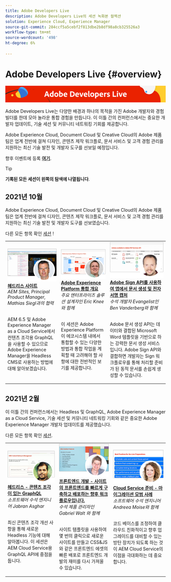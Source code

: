 ```yaml
---
title: Adobe Developers Live
description: Adobe Developers Live의 세션 녹화본 컬렉션
solution: Experience Cloud, Experience Manager
source-git-commit: 284ccf5a5cebf2f813dbe2b8df98a8cb325526a3
workflow-type: tm+mt
source-wordcount: '498'
ht-degree: 6%

---
```


# Adobe Developers Live {#overview}

<img alt="Adobe Developers Live" src="assets/adl.png" />

Adobe Developers Live는 다양한 배경과 하나의 목적을 가진 Adobe 개발자와 경험 빌더를 한데 모아 놀라운 통합 경험을 만듭니다. 이 이틀 간의 컨퍼런스에서는 중요한 개발자 업데이트, 기술 세션 및 커뮤니티 네트워킹 기회를 제공합니다.

Adobe Experience Cloud, Document Cloud 및 Creative Cloud의 Adobe 제품 팀은 업계 전반에 걸쳐 디자인, 콘텐츠 제작 워크플로, 문서 서비스 및 고객 경험 관리를 지원하는 최신 기술 발전 및 개발자 도구를 선보일 예정입니다.

향후 이벤트에 등록 **[여기](https://developerevents.adobe.com/)**.

>[!TIP]
>
>**기록된 모든 세션이 왼쪽의 탐색에 나열됩니다**.

## 2021년 10월

Adobe Experience Cloud, Document Cloud 및 Creative Cloud의 Adobe 제품 팀은 업계 전반에 걸쳐 디자인, 콘텐츠 제작 워크플로, 문서 서비스 및 고객 경험 관리를 지원하는 최신 기술 발전 및 개발자 도구를 선보였습니다.

다른 모든 항목 확인 [세션](2021/october/overview.md) !

<table>
  <tr>
   <td>
      <a href="2021/october/headless.md">
      <img alt="헤드리스 사이트" src="assets/mathias.png"/>
      </a>
      <div>
         <a href="2021/october/headless.md"><strong>헤드리스 사이트</strong></a>         
         <br/><em>AEM Sites, Principal Product Manager, Mathias Siegl과의 협력</em>
      </div>
      <p>
        <br/>
         AEM 6.5 및 Adobe Experience Manager as a Cloud Service에서 컨텐츠 조각용 GraphQL을 사용할 수 있으므로 Adobe Experience Manager을 Headless CMS로 사용하는 방법에 대해 알아보겠습니다.
      </p>
     </td>   
     <td>
      <a href="2021/october/aep-integration.md">
      <img alt="Adobe Experience Platform 통합 개요" src="assets/eric.png"/>
      </a>
      <div>
         <a href="2021/october/aep-integration.md"><strong>Adobe Experience Platform 통합 개요</strong></a>
         <br/><em>주요 엔터프라이즈 솔루션 설계자인 Eric Knee와 함께</em>
      </div>
      <p>
        <br/>
         이 세션은 Adobe Experience Platform이 에코시스템 내에서 통합할 수 있는 다양한 방법과 통합 작업을 계획할 때 고려해야 할 사항에 대한 전반적인 보기를 제공합니다.
      </p>
   </td>
   </td>
     <td>
      <a href="2021/october/pdf-services-api.md">
      <img alt="Adobe Sign API를 사용하여 앱에서 문서 생성 및 전자 서명 캡처" src="assets/ben.png"/>
      </a>
      <div>
         <a href="2021/october/pdf-services-api.md"><strong>Adobe Sign API를 사용하여 앱에서 문서 생성 및 전자 서명 캡처</strong></a>
         <br/><em>수석 개발자 Evangelist인 Ben Vanderberg와 함께</em>
      </div>
      <p>
        <br/>
         Adobe 문서 생성 API는 데이터와 결합된 Microsoft Word 템플릿을 기반으로 하는 강력한 문서 생성 서비스입니다. Adobe Sign API와 결합하면 개발자는 Sign 워크플로우를 통해 처리할 준비가 된 동적 문서를 손쉽게 생성할 수 있습니다.
      </p>
   </td> 
  </tr>
</table>

## 2021년 2월

이 이틀 간의 컨퍼런스에서는 Headless 및 GraphQL, Adobe Experience Manager as a Cloud Service, 기술 세션 및 커뮤니티 네트워킹 기회와 같은 중요한 Adobe Experience Manager 개발자 업데이트를 제공했습니다.

다른 모든 항목 확인 [세션](2021/february/overview.md).

<table>
  <tr>
   <td>
      <a href="2021/february/headless-graphql-content-fragments.md">
      <img alt="헤드리스 - 콘텐츠 조각이 있는 GraphQL" src="assets/jabran.png"/>
      </a>
      <div>
         <a href="2021/february/headless-graphql-content-fragments.md"><strong>헤드리스 - 콘텐츠 조각이 있는 GraphQL</strong></a>         
         <br/><em>소프트웨어 수석 엔지니어 Jabran Asghar</em>
      </div>
      <p>
        <br/>
         최신 콘텐츠 조각 개선 사항을 통해 새로운 Headless 기능에 대해 알아봅니다. 이 세션은 AEM Cloud Service용 GraphQL API에 중점을 둡니다.
      </p>
     </td>   
     <td>
      <a href="2021/february/rapid-frontend-devlopment.md">
      <img alt="프론트엔드 개발 - 사이트의 프론트엔드를 빠르게 구축하고 배포하는 향후 워크플로우입니다." src="assets/gabriel.png"/>
      </a>
      <div>
         <a href="2021/february/rapid-frontend-devlopment.md"><strong>프론트엔드 개발 - 사이트의 프론트엔드를 빠르게 구축하고 배포하는 향후 워크플로우입니다.</strong></a>
         <br/><em>수석 제품 관리자인 Gabriel Walt 와 함께</em>
      </div>
      <p>
        <br/>
         사이트 템플릿을 사용하여 몇 번의 클릭으로 새로운 사이트를 만들고 CSS&amp;JS와 같은 프론트엔드 에셋의 빠른 배포로 프론트엔드 개발의 재미를 다시 가져올 수 있습니다.
      </p>
   </td>
   </td>
     <td>
      <a href="2021/february/get-ready-aem-cloud.md">
      <img alt="Cloud Service 준비 - 마이그레이션 모범 사례" src="assets/andreea.png"/>
      </a>
      <div>
         <a href="2021/february/get-ready-aem-cloud.md"><strong>Cloud Service 준비 - 마이그레이션 모범 사례</strong></a>
         <br/><em>소프트웨어 수석 엔지니어 Andreea Moise와 함께</em>
      </div>
      <p>
        <br/>
         코드 베이스를 조정하여 클라우드 친화적이고 향후 업그레이드를 대비할 수 있는 방탄 장치가 되도록 하는 것이 AEM Cloud Service의 이점을 극대화하는 데 중요합니다.
      </p>
   </td>
  </tr>
</table>